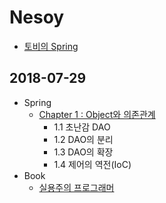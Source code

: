 # Nesoy
- [토비의 Spring](http://www.aladin.co.kr/shop/wproduct.aspx?ItemId=19505561)

## 2018-07-29
- Spring
    - [Chapter 1 : Object와 의존관계](/nesoy/Spring/Chapter-1.md)
        - 1.1 초난감 DAO
        - 1.2 DAO의 분리
        - 1.3 DAO의 확장
        - 1.4 제어의 역전(IoC)
- Book
    - [실용주의 프로그래머](/nesoy/Book/PragmaticProgrammer.md)
